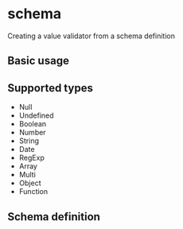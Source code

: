 # schema

Creating a value validator from a schema definition

## Basic usage

## Supported types

- Null
- Undefined
- Boolean
- Number
- String
- Date
- RegExp
- Array
- Multi
- Object
- Function

## Schema definition
